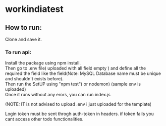 # workindiatest

## How to run:
 Clone and save it.<br>
### To run api:<br>
Install the package using npm install.<br>
Then go to .env file( uploaded with all field empty ) and define all the required the field like the field(Note: MySQL Database name must be unique and shouldn't exists before).<br>
Then run the SetUP using "npm test"( or nodemon) (sample env is uploaded)<br>
Once it runs without any erors, you can run index.js<br>

(NOTE: IT is not advised to upload .env i just uploaded for the template)

Login token must be sent throgh auth-token in headers. if token fails you cant access other todo functionalities.

